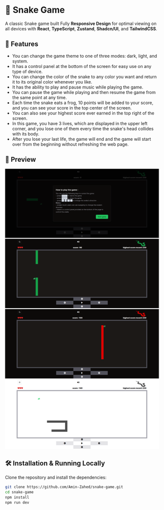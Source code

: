 # 🐍 Snake Game

A classic Snake game built Fully **Responsive Design** for optimal viewing on all devices with **React**, **TypeScript**, **Zustand**, **Shadcn/UI**, and **TailwindCSS**.

## 🚀 Features

- You can change the game theme to one of three modes: dark, light, and system.
- It has a control panel at the bottom of the screen for easy use on any type of device.
- You can change the color of the snake to any color you want and return it to its original color whenever you like.
- It has the ability to play and pause music while playing the game.
- You can pause the game while playing and then resume the game from the same point at any time.
- Each time the snake eats a frog, 10 points will be added to your score, and you can see your score in the top center of the screen.
- You can also see your highest score ever earned in the top right of the screen.
- In this game, you have 3 lives, which are displayed in the upper left corner, and you lose one of them every time the snake's head collides with its body.
- After you lose your last life, the game will end and the game will start over from the beginning without refreshing the web page.

## 📸 Preview

![screen shot 1](./src/assets/screenshots/Screenshot-1.png)
![screen shot 2](./src/assets/screenshots/Screenshot-2.png)
![screen shot 3](./src/assets/screenshots/Screenshot-3.png)
![screen shot 4](./src/assets/screenshots/Screenshot-4.png)

## 🛠️ Installation & Running Locally

Clone the repository and install the dependencies:

```bash
git clone https://github.com/Amin-Zahed/snake-game.git
cd snake-game
npm install
npm run dev
```
